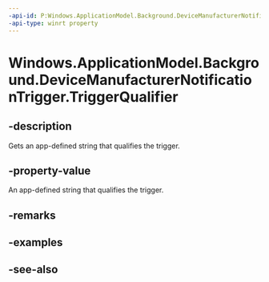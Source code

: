 ----api-id: P:Windows.ApplicationModel.Background.DeviceManufacturerNotificationTrigger.TriggerQualifier
-api-type: winrt property
---<!-- Property syntaxpublic string TriggerQualifier { get; }--># Windows.ApplicationModel.Background.DeviceManufacturerNotificationTrigger.TriggerQualifier## -descriptionGets an app-defined string that qualifies the trigger.## -property-valueAn app-defined string that qualifies the trigger.## -remarks## -examples## -see-also